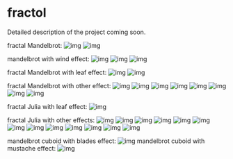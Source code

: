 # fractol

Detailed description of the project coming soon.

fractal Mandelbrot:
![img](https://github.com/roma4004/fractol/blob/master/img/Screen%20Shot%202018-09-05%20at%207.32.47%20PM.png)
![img](https://github.com/roma4004/fractol/blob/master/img/Screen%20Shot%202018-09-05%20at%207.27.31%20PM.png)

mandelbrot with wind effect:
![img](https://github.com/roma4004/fractol/blob/master/img/Screen%20Shot%202018-09-04%20at%201.09.48%20PM.png)
![img](https://github.com/roma4004/fractol/blob/master/img/Screen%20Shot%202018-09-04%20at%201.10.06%20PM.png)
![img](https://github.com/roma4004/fractol/blob/master/img/Screen%20Shot%202018-09-04%20at%202.59.18%20PM.png)

fractal Mandelbrot with leaf effect:
![img](https://github.com/roma4004/fractol/blob/master/img/Screen%20Shot%202018-09-05%20at%205.53.26%20PM.png)
![img](https://github.com/roma4004/fractol/blob/master/img/Screen%20Shot%202018-09-05%20at%206.59.50%20PM.png)

fractal Mandelbrot with other effect:
![img](https://github.com/roma4004/fractol/blob/master/img/Screen%20Shot%202018-09-11%20at%203.54.16%20PM.png)
![img](https://github.com/roma4004/fractol/blob/master/img/Screen%20Shot%202018-09-11%20at%203.55.54%20PM.png)
![img](https://github.com/roma4004/fractol/blob/master/img/Screen%20Shot%202018-09-11%20at%203.57.17%20PM.png)
![img](https://github.com/roma4004/fractol/blob/master/img/Screen%20Shot%202018-09-11%20at%204.00.13%20PM.png)
![img](https://github.com/roma4004/fractol/blob/master/img/Screen%20Shot%202018-09-11%20at%204.02.18%20PM.png)
![img](https://github.com/roma4004/fractol/blob/master/img/Screen%20Shot%202018-09-11%20at%204.03.52%20PM.png)
![img](https://github.com/roma4004/fractol/blob/master/img/Screen%20Shot%202018-09-11%20at%204.38.16%20PM.png)
![img](https://github.com/roma4004/fractol/blob/master/img/Screen%20Shot%202018-09-05%20at%206.59.16%20PM.png)

fractal Julia with leaf effect: 
![img](https://github.com/roma4004/fractol/blob/master/img/Screen%20Shot%202018-09-08%20at%207.53.16%20PM.png)

fractal Julia with other effects: 
![img](https://github.com/roma4004/fractol/blob/master/img/Screen%20Shot%202018-09-10%20at%201.04.00%20PM.png)
![img](https://github.com/roma4004/fractol/blob/master/img/Screen%20Shot%202018-09-06%20at%208.18.55%20PM.png)
![img](https://github.com/roma4004/fractol/blob/master/img/Screen%20Shot%202018-09-06%20at%208.19.39%20PM.png)
![img](https://github.com/roma4004/fractol/blob/master/img/Screen%20Shot%202018-09-06%20at%208.20.34%20PM.png)
![img](https://github.com/roma4004/fractol/blob/master/img/Screen%20Shot%202018-09-06%20at%208.20.58%20PM.png)
![img](https://github.com/roma4004/fractol/blob/master/img/Screen%20Shot%202018-10-10%20at%203.47.14%20PM.png)
![img](https://github.com/roma4004/fractol/blob/master/img/Screen%20Shot%202018-10-10%20at%203.48.29%20PM.png)
![img](https://github.com/roma4004/fractol/blob/master/img/Screen%20Shot%202018-09-06%20at%208.26.10%20PM.png)
![img](https://github.com/roma4004/fractol/blob/master/img/Screen%20Shot%202018-09-06%20at%208.26.22%20PM.png)
![img](https://github.com/roma4004/fractol/blob/master/img/Screen%20Shot%202018-09-06%20at%208.26.51%20PM.png)
![img](https://github.com/roma4004/fractol/blob/master/img/Screen%20Shot%202018-09-06%20at%209.07.19%20PM.png)
![img](https://github.com/roma4004/fractol/blob/master/img/Screen%20Shot%202018-09-16%20at%205.34.07%20PM.png)
![img](https://github.com/roma4004/fractol/blob/master/img/Screen%20Shot%202018-09-16%20at%205.35.19%20PM.png)

mandelbrot cuboid with blades effect:
![img](https://github.com/roma4004/fractol/blob/master/img/Screen%20Shot%202018-09-08%20at%206.37.41%20PM.png)
mandelbrot cuboid with mustache effect:
![img](https://github.com/roma4004/fractol/blob/master/img/Screen%20Shot%202018-09-11%20at%205.42.42%20PM.png)


